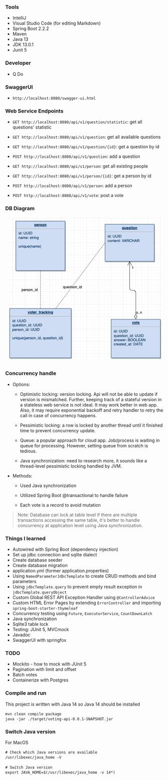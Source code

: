 ### Tools

- IntelliJ
- Visual Studio Code (for editing Markdown)
- Spring Boot 2.2.2
- Maven
- Java 13
- JDK 13.0.1
- Junit 5

### Developer

- Q Do

### SwaggerUI 

- `http://localhost:8080/swagger-ui.html`

### Web Service Endpoints

- `GET http://localhost:8080/api/v1/question/statistic`: get all questions' statistic

- `GET http://localhost:8080/api/v1/question`: get all available questions
- `GET http://localhost:8080/api/v1/question/{id}`: get a question by id
- `POST http://localhost:8080/api/v1/question`: add a question

- `GET http://localhost:8080/api/v1/person`: get all existing people
- `GET http://localhost:8080/api/v1/person/{id}`: get a person by id
- `POST http://localhost:8080/api/v1/person`: add a person

- `POST http://localhost:8080/api/v1/vote`: post a vote

### DB Diagram

![DB Diagram](docs/img/db.png)

### Concurrency handle

* Options: 

    * Optimistic locking: version locking. Api will not be able to update if version is mismatched.
Further, keeping track of a stateful version in a stateless web service is not ideal. It may work better in web app. 
Also, it may require exponential backoff and retry handler to retry the call in case of concurrency happens. 

    * Pessimistic locking: a row is locked by another thread until it finished  time to prevent concurrency update.

    * Queue: a popular approach for cloud app. Job/process is waiting in queue for processing. However, setting queue from scratch is tedious.

    * Java synchronization: need to research more, it sounds like a thread-level pessimistic locking handled by JVM.

* Methods:

    * Used Java synchronization
    
    * Utilized Spring Boot @transactional to handle failure
    
    * Each vote is a record to avoid mutation
  
> Note: Database can lock at table level if there are multiple transactions accessing the same table, 
it's better to handle concurrency at application level using Java synchronization.

### Things I learned

- Autowired with Spring Boot (dependency injection)
- Set up jdbc connection and sqlite dialect
- Create database seeder
- Create database migration
- application.yml (former application.properties)
- Using `NamedParameterJdbcTemplate` to create CRUD methods and bind parameters
- Using `jdbcTemplate.query` to prevent empty result exception in `jdbcTemplate.queryObject`  
- Custom Global REST API Exception Handler using `@ControllerAdvice` 
- Custom HTML Error Pages by extending `ErrorController` and importing `spring-boot-starter-thymeleaf`
- Concurrency testing using `Future`, `ExecutorService`, `CountDownLatch`
- Java synchronization
- Sqlite3 table lock
- Testing: JUnit 5, MVCmock
- Javadoc
- SwaggerUI with springfox

### TODO

- Mockito - how to mock with JUnit 5
- Pagination with limit and offset
- Batch votes
- Containerize with Postgres

### Compile and run

This project is written with Java 14 so Java 14 should be installed 

```
mvn clean compile package
java -jar ./target/voting-api-0.0.1-SNAPSHOT.jar
```

### Switch Java version

For MacOS

```
# Check which Java versions are available
/usr/libexec/java_home -V

# Switch Java version
export JAVA_HOME=$(/usr/libexec/java_home -v 14*)
```